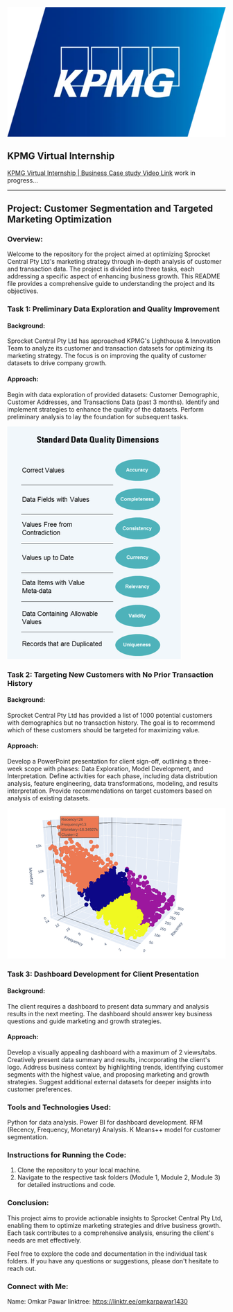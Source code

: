 ![Alt text](Data/images/KPMG_logo.png)

## KPMG Virtual Internship 

[KPMG Virtual Internship | Business Case study Video Link]() work in progress...  

-------------

## Project: Customer Segmentation and Targeted Marketing Optimization

### Overview:
Welcome to the repository for the project aimed at optimizing Sprocket Central Pty Ltd's marketing strategy through in-depth analysis of customer and transaction data. The project is divided into three tasks, each addressing a specific aspect of enhancing business growth. This README file provides a comprehensive guide to understanding the project and its objectives.

### Task 1: Preliminary Data Exploration and Quality Improvement
#### Background:
Sprocket Central Pty Ltd has approached KPMG's Lighthouse & Innovation Team to analyze its customer and transaction datasets for optimizing its marketing strategy. The focus is on improving the quality of customer datasets to drive company growth.

#### Approach:
Begin with data exploration of provided datasets: Customer Demographic, Customer Addresses, and Transactions Data (past 3 months).
Identify and implement strategies to enhance the quality of the datasets.
Perform preliminary analysis to lay the foundation for subsequent tasks.

<img src="Data/images/standard data quality dim.png" alt="Alt text" width="400"/>

### Task 2: Targeting New Customers with No Prior Transaction History
#### Background:
Sprocket Central Pty Ltd has provided a list of 1000 potential customers with demographics but no transaction history. The goal is to recommend which of these customers should be targeted for maximizing value.

#### Approach:
Develop a PowerPoint presentation for client sign-off, outlining a three-week scope with phases: Data Exploration, Model Development, and Interpretation.
Define activities for each phase, including data distribution analysis, feature engineering, data transformations, modeling, and results interpretation.
Provide recommendations on target customers based on analysis of existing datasets.

![Alt text](<Data/images/target cluster.png>)

### Task 3: Dashboard Development for Client Presentation
#### Background:
The client requires a dashboard to present data summary and analysis results in the next meeting. The dashboard should answer key business questions and guide marketing and growth strategies.

#### Approach:
Develop a visually appealing dashboard with a maximum of 2 views/tabs.
Creatively present data summary and results, incorporating the client's logo.
Address business context by highlighting trends, identifying customer segments with the highest value, and proposing marketing and growth strategies.
Suggest additional external datasets for deeper insights into customer preferences.



### Tools and Technologies Used:
Python for data analysis.
Power BI for dashboard development.
RFM (Recency, Frequency, Monetary) Analysis.
K Means++ model for customer segmentation.

### Instructions for Running the Code:
1. Clone the repository to your local machine.
2. Navigate to the respective task folders (Module 1, Module 2, Module 3) for detailed instructions and code.


### Conclusion:
This project aims to provide actionable insights to Sprocket Central Pty Ltd, enabling them to optimize marketing strategies and drive business growth. Each task contributes to a comprehensive analysis, ensuring the client's needs are met effectively.

Feel free to explore the code and documentation in the individual task folders. If you have any questions or suggestions, please don't hesitate to reach out.

### Connect with Me: 

Name: Omkar Pawar
linktree: https://linktr.ee/omkarpawar1430
